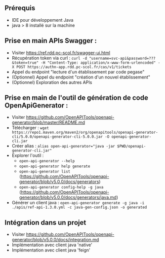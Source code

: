 ## Prérequis

- IDE pour développement Java
- java > 8 installé sur la machine

## Prise en main APIs Swagger :

- Visiter https://ref.rdd.pc-scol.fr/swagger-ui.html
- Récupération token via curl : `curl -d "username=svc-api&password=???&token=true" -H "Content-Type: application/x-www-form-urlencoded" -X POST https://authn-app.rdd.pc-scol.fr/cas/v1/tickets`
- Appel du endpoint "lecture d'un établissement par code pegase"
- (Optionnel) Appel du endpoint "création d'un nouvel établissement"
- (Optionnel) Exploration des autres APIs

## Prise en main de l'outil de génération de code OpenApiGenerator :

- Visiter https://github.com/OpenAPITools/openapi-generator/blob/master/README.md
- Télécharger : `wget https://repo1.maven.org/maven2/org/openapitools/openapi-generator-cli/5.0.0/openapi-generator-cli-5.0.0.jar -O openapi-generator-cli.jar`
- Créer alias : `alias open-api-generator="java -jar $PWD/openapi-generator-cli.jar"`
- Explorer l'outil : 
    - `open-api-generator --help`
    - `open-api-generator help generate`
    - `open-api-generator list` (https://github.com/OpenAPITools/openapi-generator/blob/v5.0.0/docs/generators)
    - `open-api-generator config-help -g java` (https://github.com/OpenAPITools/openapi-generator/blob/v5.0.0/docs/generators/java.md)
- Générer un client java : `open-api-generator generate -g java -i ./apis/ref-api-1.3.0.yml -c java-gen-config.json -o generated`

## Intégration dans un projet

- Visiter https://github.com/OpenAPITools/openapi-generator/blob/v5.0.0/docs/integration.md
- Implémentation avec client java 'native'
- Implémentation avec client java 'feign'


